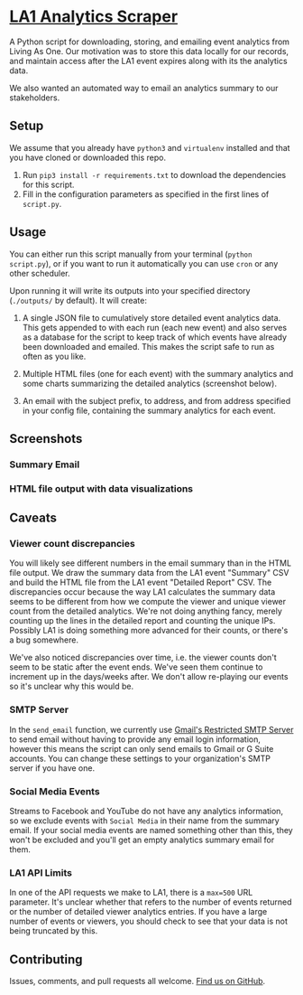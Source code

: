 [LA1 Analytics Scraper](https://github.com/epicsf/la1-analytics-scraper)
================================================================================

A Python script for downloading, storing, and emailing event analytics from Living As One. Our motivation was to store this data locally for our records, and maintain access after the LA1 event expires along with its the analytics data.

We also wanted an automated way to email an analytics summary to our stakeholders.

## Setup

We assume that you already have `python3` and `virtualenv` installed and that you have cloned or downloaded this repo.

1. Run `pip3 install -r requirements.txt` to download the dependencies for this script.
2. Fill in the configuration parameters as specified in the first lines of `script.py`.


## Usage

You can either run this script manually from your terminal (`python script.py`), or if you want to run it automatically you can use `cron` or any other scheduler.

Upon running it will write its outputs into your specified directory (`./outputs/` by default). It will create:

1. A single JSON file to cumulatively store detailed event analytics data. This gets appended to with each run (each new event) and also serves as a database for the script to keep track of which events have already been downloaded and emailed. This makes the script safe to run as often as you like.

2. Multiple HTML files (one for each event) with the summary analytics and some charts summarizing the detailed analytics (screenshot below).

3. An email with the subject prefix, to address, and from address specified in your config file, containing the summary analytics for each event.

## Screenshots

### Summary Email

### HTML file output with data visualizations

## Caveats

### Viewer count discrepancies

You will likely see different numbers in the email summary than in the HTML file output. We draw the summary data from the LA1 event "Summary" CSV and build the HTML file from the LA1 event "Detailed Report" CSV. The discrepancies occur because the way LA1 calculates the summary data seems to be different from how we compute the viewer and unique viewer count from the detailed analytics. We're not doing anything fancy, merely counting up the lines in the detailed report and counting the unique IPs. Possibly LA1 is doing something more advanced for their counts, or there's a bug somewhere.

We've also noticed discrepancies over time, i.e. the viewer counts don't seem to be static after the event ends. We've seen them continue to increment up in the days/weeks after. We don't allow re-playing our events so it's unclear why this would be.

### SMTP Server
In the `send_email` function, we currently use [Gmail's Restricted SMTP Server](https://support.google.com/a/answer/176600?hl=en) to send email without having to provide any email login information, however this means the script can only send emails to Gmail or G Suite accounts. You can change these settings to your organization's SMTP server if you have one.

### Social Media Events
Streams to Facebook and YouTube do not have any analytics information, so we exclude events with `Social Media` in their name from the summary email. If your social media events are named something other than this, they won't be excluded and you'll get an empty analytics summary email for them.

### LA1 API Limits
In one of the API requests we make to LA1, there is a `max=500` URL parameter. It's unclear whether that refers to the number of events returned or the number of detailed viewer analytics entries. If you have a large number of events or viewers, you should check to see that your data is not being truncated by this.


## Contributing

Issues, comments, and pull requests all welcome. [Find us on GitHub](https://github.com/epicsf).
